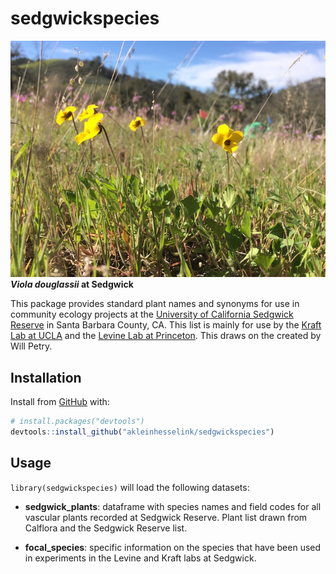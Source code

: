 
<!-- README.md is generated from README.Rmd. Please edit that file -->

# sedgwickspecies

<!-- badges: start -->

<!-- badges: end -->

![Sedgwick Flowers](man/figures/IMG_1600.jpg) ***Viola douglassii* at
Sedgwick**

This package provides standard plant names and synonyms for use in
community ecology projects at the [University of California Sedgwick
Reserve](https://sedgwick.nrs.ucsb.edu/) in Santa Barbara County, CA.
This list is mainly for use by the [Kraft Lab at
UCLA](https://sites.lifesci.ucla.edu/eeb-kraft/) and the [Levine Lab at
Princeton](https://eeb.princeton.edu/people/jonathan-levine). This draws
on the created by Will Petry.

## Installation

Install from [GitHub](https://github.com/) with:

``` r
# install.packages("devtools")
devtools::install_github("akleinhesselink/sedgwickspecies")
```

## Usage

`library(sedgwickspecies)` will load the following datasets:

  - **sedgwick\_plants**: dataframe with species names and field codes
    for all vascular plants recorded at Sedgwick Reserve. Plant list
    drawn from Calflora and the Sedgwick Reserve list.

  - **focal\_species**: specific information on the species that have
    been used in experiments in the Levine and Kraft labs at Sedgwick.
